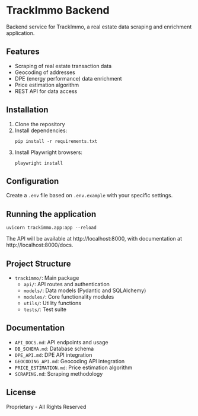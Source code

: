# TrackImmo Backend

Backend service for TrackImmo, a real estate data scraping and enrichment application.

## Features

- Scraping of real estate transaction data
- Geocoding of addresses
- DPE (energy performance) data enrichment
- Price estimation algorithm
- REST API for data access

## Installation

1. Clone the repository
2. Install dependencies:
   ```
   pip install -r requirements.txt
   ```
3. Install Playwright browsers:
   ```
   playwright install
   ```

## Configuration

Create a `.env` file based on `.env.example` with your specific settings.

## Running the application

```
uvicorn trackimmo.app:app --reload
```

The API will be available at http://localhost:8000, with documentation at http://localhost:8000/docs.

## Project Structure

- `trackimmo/`: Main package
  - `api/`: API routes and authentication
  - `models/`: Data models (Pydantic and SQLAlchemy)
  - `modules/`: Core functionality modules
  - `utils/`: Utility functions
  - `tests/`: Test suite

## Documentation

- `API_DOCS.md`: API endpoints and usage
- `DB_SCHEMA.md`: Database schema
- `DPE_API.md`: DPE API integration
- `GEOCODING_API.md`: Geocoding API integration
- `PRICE_ESTIMATION.md`: Price estimation algorithm
- `SCRAPING.md`: Scraping methodology

## License

Proprietary - All Rights Reserved
